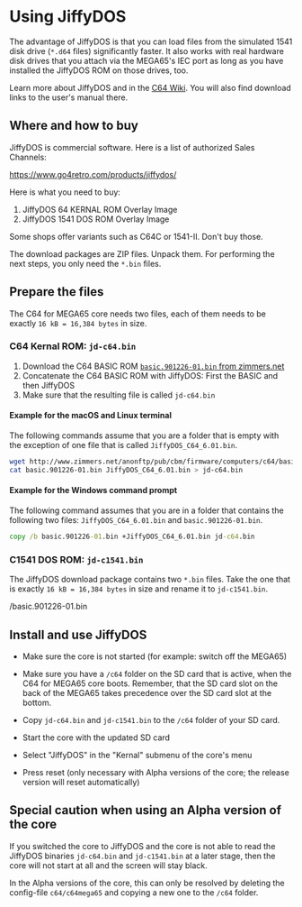 Using JiffyDOS
==============

The advantage of JiffyDOS is that you can load files from the simulated
1541 disk drive (`*.d64` files) significantly faster. It also works with real
hardware disk drives that you attach via the MEGA65's IEC port as long as you
have installed the JiffyDOS ROM on those drives, too.

Learn more about JiffyDOS and in the
[C64 Wiki](https://www.c64-wiki.com/wiki/JiffyDOS).
You will also find download links to the user's manual there.

Where and how to buy
--------------------

JiffyDOS is commercial software. Here is a list of authorized Sales Channels:

https://www.go4retro.com/products/jiffydos/

Here is what you need to buy:

1) JiffyDOS 64 KERNAL ROM Overlay Image
2) JiffyDOS 1541 DOS ROM Overlay Image 

Some shops offer variants such as C64C or 1541-II. Don't buy those.

The download packages are ZIP files. Unpack them. For performing the next
steps, you only need the `*.bin` files.

Prepare the files
-----------------

The C64 for MEGA65 core needs two files, each of them needs to be exactly
`16 kB = 16,384 bytes` in size.

### C64 Kernal ROM: `jd-c64.bin`

1. Download the C64 BASIC ROM [`basic.901226-01.bin` from zimmers.net](http://www.zimmers.net/anonftp/pub/cbm/firmware/computers/c64/basic.901226-01.bin)
2. Concatenate the C64 BASIC ROM with JiffyDOS: First the BASIC and then
   JiffyDOS
3. Make sure that the resulting file is called `jd-c64.bin`

#### Example for the macOS and Linux terminal

The following commands assume that you are a folder that is empty with the
exception of one file that is called `JiffyDOS_C64_6.01.bin`.

```bash
wget http://www.zimmers.net/anonftp/pub/cbm/firmware/computers/c64/basic.901226-01.bin
cat basic.901226-01.bin JiffyDOS_C64_6.01.bin > jd-c64.bin
```

#### Example for the Windows command prompt

The following command assumes that you are in a folder that contains the
following two files: `JiffyDOS_C64_6.01.bin` and `basic.901226-01.bin`.

```cmd
copy /b basic.901226-01.bin +JiffyDOS_C64_6.01.bin jd-c64.bin
```

### C1541 DOS ROM: `jd-c1541.bin`

The JiffyDOS download package contains two `*.bin` files. Take the one that
is exactly `16 kB = 16,384 bytes` in size and rename it to `jd-c1541.bin`.

/basic.901226-01.bin

Install and use JiffyDOS
------------------------

* Make sure the core is not started (for example: switch off the MEGA65)

* Make sure you have a `/c64` folder on the SD card that is active, when the
  C64 for MEGA65 core boots. Remember, that the SD card slot on the back of
  the MEGA65 takes precedence over the SD card slot at the bottom.

* Copy `jd-c64.bin` and `jd-c1541.bin` to the `/c64` folder of your SD card.

* Start the core with the updated SD card

* Select "JiffyDOS" in the "Kernal" submenu of the core's menu

* Press reset (only necessary with Alpha versions of the core; the release
  version will reset automatically)

Special caution when using an Alpha version of the core
-------------------------------------------------------

If you switched the core to JiffyDOS and the core is not able to read the
JiffyDOS binaries `jd-c64.bin` and `jd-c1541.bin` at a later stage, then
the core will not start at all and the screen will stay black.

In the Alpha versions of the core, this can only be resolved by deleting the
config-file `c64/c64mega65` and copying a new one to the `/c64` folder.
